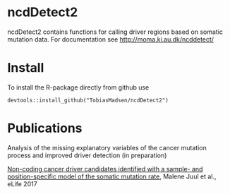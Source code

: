 # ncdDetect2

ncdDetect2 contains functions for calling driver regions based on somatic mutation data. For documentation see http://moma.ki.au.dk/ncddetect/

# Install

To install the R-package directly from github use
```
devtools::install_github("TobiasMadsen/ncdDetect2")
```


# Publications
Analysis of the missing explanatory variables of the cancer mutation process and improved driver detection (in preparation)

[Non-coding cancer driver candidates identified with a sample- and position-specific model of the somatic mutation rate](https://elifesciences.org/articles/21778v1), Malene Juul et al., eLife 2017

